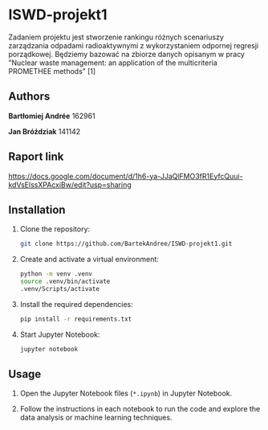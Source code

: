 # ISWD-projekt1

Zadaniem projektu jest stworzenie rankingu różnych scenariuszy zarządzania odpadami radioaktywnymi
z wykorzystaniem odpornej regresji porządkowej. Będziemy bazować na zbiorze danych opisanym w pracy
”Nuclear waste management: an application of the multicriteria PROMETHEE methods” [1]

## Authors

**Bartłomiej Andrée** 162961

**Jan Bróździak** 141142

## Raport link

https://docs.google.com/document/d/1h6-ya-JJaQlFMO3fR1EyfcQuui-kdVsElssXPAcxiBw/edit?usp=sharing

## Installation

1. Clone the repository:

    ```bash
    git clone https://github.com/BartekAndree/ISWD-projekt1.git
    ```

2. Create and activate a virtual environment:

    ```bash
    python -m venv .venv
    source .venv/bin/activate
    .venv/Scripts/activate
    ```

3. Install the required dependencies:

    ```bash
    pip install -r requirements.txt
    ```

4. Start Jupyter Notebook:

    ```bash
    jupyter notebook
    ```

## Usage

1. Open the Jupyter Notebook files (`*.ipynb`) in Jupyter Notebook.

2. Follow the instructions in each notebook to run the code and explore the data analysis or machine learning techniques.
